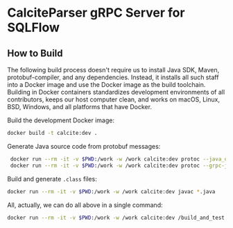# CalciteParser gRPC Server for SQLFlow

## How to Build

The following build process doesn't require us to install Java SDK, Maven, protobuf-compiler, and any dependencies.  Instead, it installs all such staff into a Docker image and use the Docker image as the build toolchain.  Building in Docker containers standardizes development environments of all contributors, keeps our host computer clean, and works on macOS, Linux, BSD, Windows, and all platforms that have Docker.

Build the development Docker image:

```bash
docker build -t calcite:dev .
```

Generate Java source code from protobuf messages:

```bash
 docker run --rm -it -v $PWD:/work -w /work calcite:dev protoc --java_out=. CalciteParser.proto
 docker run --rm -it -v $PWD:/work -w /work calcite:dev protoc --grpc-java_out=. CalciteParser.proto
 ```

Build and generate `.class` files:

```bash
docker run --rm -it -v $PWD:/work -w /work calcite:dev javac *.java
```


All, actually, we can do all above in a single command:

```bash
docker run --rm -it -v $PWD:/work -w /work calcite:dev /build_and_test.bash
```
